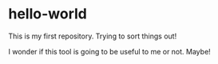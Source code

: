 # hello-world
This is my first repository. Trying to sort things out!

I wonder if this tool is going to be useful to me or not. Maybe!

